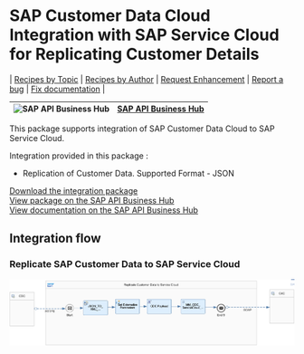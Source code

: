 # SAP Customer Data Cloud Integration with SAP Service Cloud for Replicating Customer Details

\| [Recipes by Topic](../../readme.md ) \| [Recipes by Author](../../author.md ) \| [Request Enhancement](https://github.com/SAP-samples/cloud-integration-flow/issues/new?assignees=&labels=Recipe%20Fix,enhancement&template=recipe-request.md&title=Improve%20SAP%20Customer%20Data%20Cloud%20Integration%20with%20SAP%20Service%20Cloud%20for%20Replicating%20Customer%20Details ) \| [Report a bug](https://github.com/SAP-samples/cloud-integration-flow/issues/new?assignees=&labels=Recipe%20Fix,bug&template=bug_report.md&title=Issue%20with%20SAP%20Customer%20Data%20Cloud%20Integration%20with%20SAP%20Service%20Cloud%20for%20Replicating%20Customer%20Details ) \| [Fix documentation](https://github.com/SAP-samples/cloud-integration-flow/issues/new?assignees=&labels=Recipe%20Fix,documentation&template=bug_report.md&title=Docu%20fix%20SAP%20Customer%20Data%20Cloud%20Integration%20with%20SAP%20Service%20Cloud%20for%20Replicating%20Customer%20Details ) \|

![SAP API Business Hub](https://github.com/SAPAPIBusinessHub.png?size=50 ) | [SAP API Business Hub](https://api.sap.com/allcommunity) |
----|----|

This package supports integration of SAP Customer Data Cloud to SAP Service Cloud.

Integration provided in this package :
* Replication of Customer Data.
Supported Format - JSON

[Download the integration package](SAPCustomerDataCloudIntegrationwithSAPServiceCloudReplicateCustomerDetails.zip)\
[View package on the SAP API Business Hub](https://api.sap.com/package/SAPCustomerDataCloudIntegrationwithSAPServiceCloudReplicateCustomerDetails/overview)\
[View documentation on the SAP API Business Hub](https://api.sap.com/odata/1.0/catalog.svc/Files('6de5128612014acea503270715e864ed')/$value)


## Integration flow
### Replicate SAP Customer Data to SAP Service Cloud
![iflowimage](Replicate_Customer_Data_to_Service_Cloud.png)
